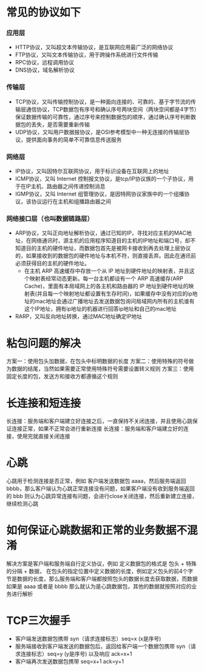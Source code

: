 # 常见的协议如下
### 应用层
- HTTP协议，又叫超文本传输协议，是互联网应用最广泛的网络协议
- FTP协议，又叫文本传输协议，用于跨操作系统进行文件传输
- RPC协议，远程调用协议
- DNS协议，域名解析协议
### 传输层
- TCP协议，又叫传输控制协议，是一种面向连接的、可靠的、基于字节流的传输层通信协议，TCP数据包有序号和确认序号两块空间（两块空间都是4字节）保证数据传输的可靠性，通过序号来控制数据包的顺序，通过确认序号判断数据包的丢失，是否需要重新传输
- UDP协议，又叫用户数据报协议，是OSI参考模型中一种无连接的传输层协议，提供面向事务的简单不可靠信息传送服务
### 网络层
- IP协议，又叫因特尔互联网协议，用于标识设备在互联网上的地址
- ICMP协议，又叫 Internet 控制报文协议，是tcp/IP协议族的一个子协议，用于在IP主机、路由器之间传递控制消息
- IGMP协议，又叫 Internet 组管理协议，是因特网协议家族中的一个组播协议，该协议运行在主机和组播路由器之间
### 网络接口层（也叫数据链路层）
- ARP协议，又叫正向地址解析协议，通过已知的IP，寻找对应主机的MAC地址，在网络通讯时，源主机的应用程序知道目的主机的IP地址和端口号，却不知道目的主机的硬件地址，而数据包首先是被网卡接收到再去处理上层协议的，如果接收到的数据包的硬件地址与本机不符，则直接丢弃。因此在通讯前必须获得目的主机的硬件地址。
  - 在主机 ARP 高速缓存中存放一个从 IP 地址到硬件地址的映射表，并且这个映射表经常动态更新。每一台主机都设有一个 ARP 高速缓存(ARP Cache)，里面有本局域网上的各主机和路由器的 IP 地址到硬件地址的映射表(并且每一个映射地址都设置有生存时间)，如果缓存中没有对应的ip地址的mac地址会通过广播地址去发送数据包询问局域网内所有的主机谁有这个IP地址，拥有ip地址的机器进行回答ip地址和自己的mac地址
- RARP，又叫反向地址转换，通过MAC地址确定IP地址

# 粘包问题的解决
方案一：使用包头加数据，在包头中标明数据的长度
方案二：使用特殊的符号做为数据的结尾，当然如果需要正常使用特殊符号需要设置转义规则
方案三：使用固定长度的包，发送方和接收方都遵循这个规则

# 长连接和短连接
长连接：服务端和客户端建立好连接之后，一直保持不关闭连接，并且使用心跳保证连接正常，如果不正常会进行重新连接
长连接：服务端和客户端建立好的连接，使用完就直接关闭连接

# 心跳
心跳用于检测连接是否正常，例如 客户端发送数据包 aaaa，然后服务端返回 bbbb，那么客户端认为心跳正常连接没有问题，如果客户端没有收到服务端返回的 bbb 则认为心跳异常连接有问题，会进行close关闭连接，然后重新建立连接，继续检测心跳

# 如何保证心跳数据和正常的业务数据不混淆
解决方案是客户端和服务端自行定义协议，例如 定义数据包的格式是 包头 + 特殊的分隔 + 数据， 在包头的指定位置中定义数据的长度，例如定义包头的前4个字节是数据的长度，那么服务端和客户端都按照包头的数据长度去获取数据，而数据如果是 aaaa 或者是 bbbb 那么就认为是心跳数据包，其他的数据就按照对应的业务进行解析

# TCP三次握手
- 客户端发送数据包携带 syn（请求连接标志）seq=x (x是序号)
- 服务端接收到客户端发送的数据包后，返回给客户端一个数据包携带 syn（请求连接标志）seq=y (y是序号) 以及响应 ack=x+1
- 客户端再次发送数据包携带 seq=x+1 ack=y+1